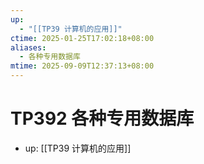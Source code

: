 ```yaml
---
up:
  - "[[TP39 计算机的应用]]"
ctime: 2025-01-25T17:02:18+08:00
aliases:
  - 各种专用数据库
mtime: 2025-09-09T12:37:13+08:00
---
```


# TP392 各种专用数据库

- up: [[TP39 计算机的应用]]

